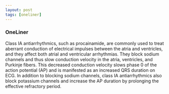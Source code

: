 ```yaml
---
layout: post
tags: [oneliner]
---
```



### OneLiner

Class IA antiarrhythmics, such as procainamide, are commonly used to treat aberrant conduction of electrical impulses between the atria and ventricles, and they affect both atrial and ventricular arrhythmias. They block sodium channels and thus slow conduction velocity in the atria, ventricles, and Purkinje fibers. This decreased conduction velocity slows phase 0 of the action potential (AP) and is manifested as an increased QRS duration on ECG. In addition to blocking sodium channels, class IA antiarrhythmics also block potassium channels and increase the AP duration by prolonging the effective refractory period.
